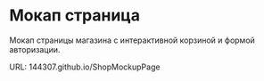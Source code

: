 # Мокап страница

Мокап страницы магазина с интерактивной корзиной и формой авторизации.

URL: 144307.github.io/ShopMockupPage
